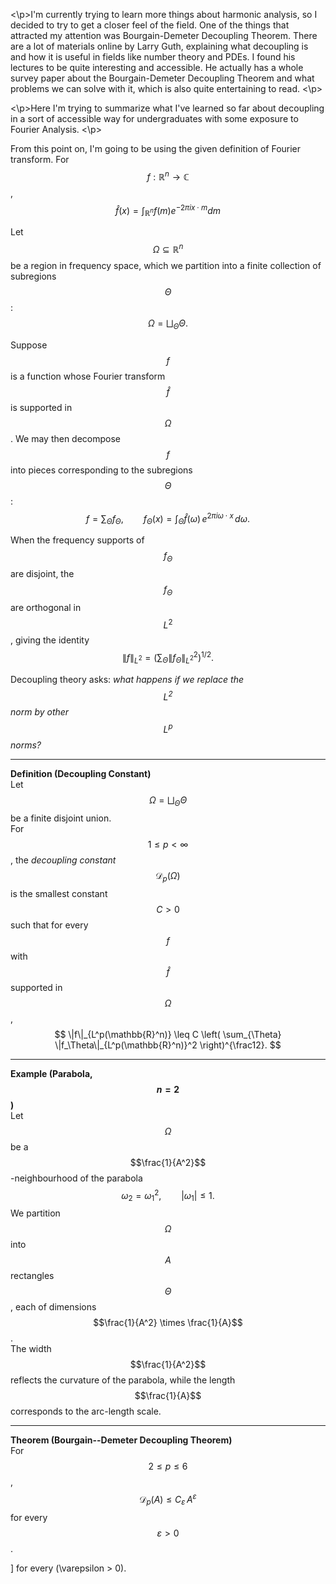 <\p>I'm currently trying to learn more things about harmonic analysis, so I decided to try to get a closer feel of the field. One of the things that attracted my attention was Bourgain-Demeter Decoupling Theorem. There are a lot of materials online by Larry Guth, explaining what decoupling is and how it is useful in fields like number theory and PDEs. I found his lectures to be quite interesting and accessible. He actually has a whole survey paper about the Bourgain-Demeter Decoupling Theorem and what problems we can solve with it, which is also quite entertaining to read. <\p>

<\p>Here I'm trying to summarize what I've learned so far about decoupling in a sort of accessible way for undergraduates with some exposure to Fourier Analysis. <\p>

From this point on, I'm going to be using the given definition of Fourier transform. For $$f: \mathbb{R}^n \to \mathbb{C}$$, 
$$
\hat{f}(x) = \int_{\mathbb{R}^n} f(m) e^{-2\pi i x \cdot m}dm
$$

Let $$\Omega \subseteq \mathbb{R}^n$$ be a region in frequency space, which we partition into a finite collection of subregions $$\Theta$$:
$$
\Omega = \bigsqcup_{\Theta} \Theta.
$$

Suppose $$f$$ is a function whose Fourier transform $$\widehat{f}$$ is supported in $$\Omega$$. We may then decompose $$f$$ into pieces corresponding to the subregions $$\Theta$$:
$$
f = \sum_{\Theta} f_\Theta,
\qquad
f_\Theta(x) = \int_{\Theta} \widehat{f}(\omega) \, e^{2\pi i \omega \cdot x} \, d\omega.
$$

When the frequency supports of $$f_\Theta$$ are disjoint, the $$f_\Theta$$ are orthogonal in $$L^2$$, giving the identity
$$
\|f\|_{L^2} = \left( \sum_{\Theta} \|f_\Theta\|_{L^2}^2 \right)^{1/2}.
$$

Decoupling theory asks: *what happens if we replace the $$L^2$$ norm by other $$L^p$$ norms?*

---

**Definition (Decoupling Constant)**  
Let $$\Omega = \bigsqcup_{\Theta} \Theta$$ be a finite disjoint union.  
For $$1 \leq p < \infty$$, the *decoupling constant* $$\mathcal{D}_p(\Omega)$$ is the smallest constant $$C > 0$$ such that for every $$f$$ with $$\widehat{f}$$ supported in $$\Omega$$,
$$
\|f\|_{L^p(\mathbb{R}^n)} \leq C \left( \sum_{\Theta} \|f_\Theta\|_{L^p(\mathbb{R}^n)}^2 \right)^{\frac12}.
$$

---

**Example (Parabola, $$n=2$$)**  
Let $$\Omega$$ be a $$\frac{1}{A^2}$$-neighbourhood of the parabola
$$
\omega_2 = \omega_1^2, \qquad |\omega_1| \leq 1.
$$
We partition $$\Omega$$ into $$A$$ rectangles $$\Theta$$, each of dimensions $$\frac{1}{A^2} \times \frac{1}{A}$$.  
The width $$\frac{1}{A^2}$$ reflects the curvature of the parabola, while the length $$\frac{1}{A}$$ corresponds to the arc-length scale.

---

**Theorem (Bourgain--Demeter Decoupling Theorem)**  
For $$2 \leq p \leq 6$$,
$$
\mathcal{D}_p(A) \leq C_\varepsilon \, A^\varepsilon
$$
for every $$\varepsilon > 0$$.

\]
for every \(\varepsilon > 0\).
